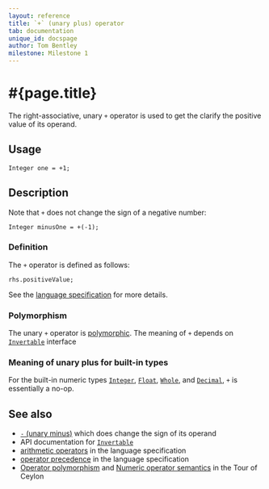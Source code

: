 ```yaml
---
layout: reference
title: `+` (unary plus) operator
tab: documentation
unique_id: docspage
author: Tom Bentley
milestone: Milestone 1
---
```


# #{page.title}

The right-associative, unary `+` operator is used to get the clarify the 
positive value of its operand.

## Usage 

    Integer one = +1;

## Description

Note that `+` does not change the sign of a negative number:

    Integer minusOne = +(-1);

### Definition 

The `+` operator is defined as follows:

    rhs.positiveValue;

See the [language specification](#{site.urls.spec}#arithmetic) for more details.

### Polymorphism

The unary `+` operator is [polymorphic](/documentation/reference/operator/operator-polymorphism). 
The meaning of `+` depends on 
[`Invertable`](#{site.urls.apidoc}/ceylon/language/interface_Invertable.html) interface 

### Meaning of unary plus for built-in types

For the built-in numeric types
[`Integer`](#{site.urls.apidoc}/ceylon/language/class_Integer.html),
[`Float`](#{site.urls.apidoc}/ceylon/language/class_Float.html),
[`Whole`](#{site.urls.apidoc}/ceylon/language/class_Float.html), and
[`Decimal`](#{site.urls.apidoc}/ceylon/language/class_Decimal.html), `+` 
is essentially a no-op.

## See also

* [`-` (unary minus)](../unary_minus) which does change the sign of its operand
* API documentation for [`Invertable`](#{site.urls.apidoc}/ceylon/language/interface_Invertable.html)
* [arithmetic operators](#{site.urls.spec}#arithmetic) in the 
  language specification
* [operator precedence](#{site.urls.spec}#operatorprecedence) in the 
  language specification
* [Operator polymorphism](/documentation/tour/language-module/#operator_polymorphism) 
  and 
  [Numeric operator semantics](/documentation/tour/language-module/#numeric_operator_semantics) 
  in the Tour of Ceylon

